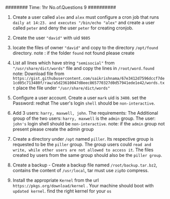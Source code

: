 ########
Time: 1hr                                                                                                               No.of.Questions 9
##########


1.   Create a  user  called `alex` and 
     `alex` must configure a cron job that runs `daily at 14:23. and executes "/bin/echo "alex"` and 
      create a user called `peter` and deny the user `peter` for creating cronjob.

2. Create the user `"david"` with uid `9805`

3. locate the files of owner `"david"` and copy to the directory `/opt/found` directory.
    note : if the folder `found` not found please create 

4. List all lines which have string `"semisocial"` from `"/usr/share/dict/words"` file and copy the lines in
`/root/word.found`
note: Download file from `https://gist.githubusercontent.com/saikrishnama/67e3412d7596dccf7de1cd05c713480f/raw/a5d23610047d8eec865770327d0d57941ede1e42/words.txt`
place the file under `"/usr/share/dict/words"` 


5. Configure a user account.
    Create a user `mark` uid is `3400`. 
    set the Password: redhat
    The user's login `shell` should be `non-interactive`.

6.  Add 3 users: `harry, maxwell, john`.
    The requirements: The Additional group of the two users: `harry, maxwell` is the `admin` group. The user: `john's` login shell should be `non-interactive`. 
    note: if the `admin` group not present please create the admin group
      
7. Create a directory under `/opt` named `piller`. Its respective group is requested to be the `piller` group. The group users could `read and write, while other users are not allowed to access it`. The files created by users from the same group should also be the `piller group`.

8. Create a backup -
    Create a backup file named `/root/backup.tar.bz2`, contains the content of `/usr/local`, tar must use `zip`to compress.

9.  Install the appropriate `Kernel` from the url `https://pkgs.org/download/kernel` . Your machine should
    boot with `updated kernel`.
    find the right kernel for your `os`
    
